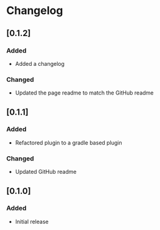 # Changelog

## [0.1.2]

### Added

- Added a changelog

### Changed

- Updated the page readme to match the GitHub readme

## [0.1.1]

### Added

- Refactored plugin to a gradle based plugin

### Changed

- Updated GitHub readme

## [0.1.0]

### Added

- Initial release
